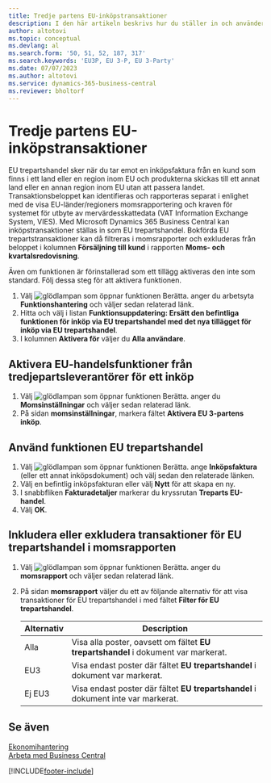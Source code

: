 ```yaml
---
title: Tredje partens EU-inköpstransaktioner
description: I den här artikeln beskrivs hur du ställer in och använder tredjeparts EU-inköpstransaktioner.
author: altotovi
ms.topic: conceptual
ms.devlang: al
ms.search.form: '50, 51, 52, 187, 317'
ms.search.keywords: 'EU3P, EU 3-P, EU 3-Party'
ms.date: 07/07/2023
ms.author: altotovi
ms.service: dynamics-365-business-central
ms.reviewer: bholtorf
---
```


# Tredje partens EU-inköpstransaktioner

EU trepartshandel sker när du tar emot en inköpsfaktura från en kund som finns i ett land eller en region inom EU och produkterna skickas till ett annat land eller en annan region inom EU utan att passera landet. Transaktionsbeloppet kan identifieras och rapporteras separat i enlighet med de visa EU-länder/regioners momsrapportering och kraven för systemet för utbyte av mervärdesskattedata (VAT Information Exchange System, VIES). Med Microsoft Dynamics 365 Business Central kan inköpstransaktioner ställas in som EU trepartshandel. Bokförda EU trepartstransaktioner kan då filtreras i momsrapporter och exkluderas från beloppet i kolumnen **Försäljning till kund** i rapporten **Moms- och kvartalsredovisning**.

Även om funktionen är förinstallerad som ett tillägg aktiveras den inte som standard. Följ dessa steg för att aktivera funktionen.

1. Välj ![glödlampan som öppnar funktionen Berätta.](media/ui-search/search_small.png "Berätta vad du vill göra") anger du arbetsyta **Funktionshantering** och väljer sedan relaterad länk.
2. Hitta och välj i listan **Funktionsuppdatering: Ersätt den befintliga funktionen för inköp via EU trepartshandel med det nya tillägget för inköp via EU trepartshandel**.
3. I kolumnen **Aktivera för** väljer du **Alla användare**.

## Aktivera EU-handelsfunktioner från tredjepartsleverantörer för ett inköp

1. Välj ![glödlampan som öppnar funktionen Berätta.](media/ui-search/search_small.png "Berätta vad du vill göra") anger du **Momsinställningar** och väljer sedan relaterad länk.
2. På sidan **momsinställningar**, markera fältet **Aktivera EU 3-partens inköp**.

## Använd funktionen EU trepartshandel

1. Välj ![glödlampan som öppnar funktionen Berätta.](media/ui-search/search_small.png "Berätta vad du vill göra") ange **Inköpsfaktura** (eller ett annat inköpsdokument) och välj sedan den relaterade länken.
2. Välj en befintlig inköpsfakturan eller välj **Nytt** för att skapa en ny.
3. I snabbfliken **Fakturadetaljer** markerar du kryssrutan **Treparts EU-handel**.
4. Välj **OK**.

## Inkludera eller exkludera transaktioner för EU trepartshandel i momsrapporten

1. Välj ![glödlampan som öppnar funktionen Berätta.](media/ui-search/search_small.png "Berätta vad du vill göra") anger du **momsrapport** och väljer sedan relaterad länk.
2. På sidan **momsrapport** väljer du ett av följande alternativ för att visa transaktioner för EU trepartshandel i med fältet **Filter för EU trepartshandel**.

    | Alternativ | Description |
    |--------|-------------|
    | Alla | Visa alla poster, oavsett om fältet **EU trepartshandel** i dokument var markerat. |
    | EU3 | Visa endast poster där fältet **EU trepartshandel** i dokument var markerat. |
    | Ej EU3 | Visa endast poster där fältet **EU trepartshandel** i dokument inte var markerat. |


## Se även
[Ekonomihantering](finance.md)  
[Arbeta med Business Central](ui-work-product.md)

[!INCLUDE[footer-include](includes/footer-banner.md)]
